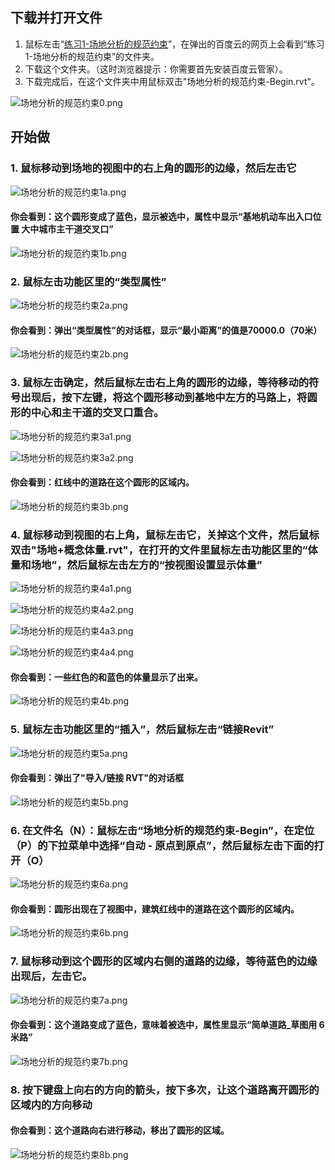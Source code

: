## 下载并打开文件

1. 鼠标左击“[练习1-场地分析的规范约束](http://pan.baidu.com/s/1sk7lPoT)”，在弹出的百度云的网页上会看到“练习1-场地分析的规范约束”的文件夹。
2. 下载这个文件夹。（这时浏览器提示：你需要首先安装百度云管家）。
3. 下载完成后，在这个文件夹中用鼠标双击"场地分析的规范约束-Begin.rvt"。

![场地分析的规范约束0.png](/images/场地分析的规范约束/场地分析的规范约束0.png)

## 开始做

### 1. 鼠标移动到场地的视图中的右上角的圆形的边缘，然后左击它

![场地分析的规范约束1a.png](/images/场地分析的规范约束/场地分析的规范约束1a.png)

#### 你会看到：这个圆形变成了蓝色，显示被选中，属性中显示“基地机动车出入口位置 大中城市主干道交叉口”

![场地分析的规范约束1b.png](/images/场地分析的规范约束/场地分析的规范约束1b.png)

### 2. 鼠标左击功能区里的“类型属性”

![场地分析的规范约束2a.png](/images/场地分析的规范约束/场地分析的规范约束2a.png)

#### 你会看到：弹出“类型属性”的对话框，显示“最小距离”的值是70000.0（70米）

![场地分析的规范约束2b.png](/images/场地分析的规范约束/场地分析的规范约束2b.png)

### 3. 鼠标左击确定，然后鼠标左击右上角的圆形的边缘，等待移动的符号出现后，按下左键，将这个圆形移动到基地中左方的马路上，将圆形的中心和主干道的交叉口重合。

![场地分析的规范约束3a1.png](/images/场地分析的规范约束/场地分析的规范约束3a1.png)

![场地分析的规范约束3a2.png](/images/场地分析的规范约束/场地分析的规范约束3a2.png)

#### 你会看到：红线中的道路在这个圆形的区域内。

![场地分析的规范约束3b.png](/images/场地分析的规范约束/场地分析的规范约束3b.png)

### 4. 鼠标移动到视图的右上角，鼠标左击它，关掉这个文件，然后鼠标双击"场地+概念体量.rvt"，在打开的文件里鼠标左击功能区里的“体量和场地”，然后鼠标左击左方的“按视图设置显示体量”

![场地分析的规范约束4a1.png](/images/场地分析的规范约束/场地分析的规范约束4a1.png)

![场地分析的规范约束4a2.png](/images/场地分析的规范约束/场地分析的规范约束4a2.png)

![场地分析的规范约束4a3.png](/images/场地分析的规范约束/场地分析的规范约束4a3.png)

![场地分析的规范约束4a4.png](/images/场地分析的规范约束/场地分析的规范约束4a4.png)

#### 你会看到：一些红色的和蓝色的体量显示了出来。

![场地分析的规范约束4b.png](/images/场地分析的规范约束/场地分析的规范约束4b.png)

### 5. 鼠标左击功能区里的“插入”，然后鼠标左击“链接Revit”

![场地分析的规范约束5a.png](/images/场地分析的规范约束/场地分析的规范约束5a.png)

#### 你会看到：弹出了"导入/链接 RVT"的对话框

![场地分析的规范约束5b.png](/images/场地分析的规范约束/场地分析的规范约束5b.png)

### 6. 在文件名（N）：鼠标左击“场地分析的规范约束-Begin”，在定位（P）的下拉菜单中选择“自动 - 原点到原点”，然后鼠标左击下面的打开（O）

![场地分析的规范约束6a.png](/images/场地分析的规范约束/场地分析的规范约束6a.png)

#### 你会看到：圆形出现在了视图中，建筑红线中的道路在这个圆形的区域内。

![场地分析的规范约束6b.png](/images/场地分析的规范约束/场地分析的规范约束6b.png)

### 7. 鼠标移动到这个圆形的区域内右侧的道路的边缘，等待蓝色的边缘出现后，左击它。

![场地分析的规范约束7a.png](/images/场地分析的规范约束/场地分析的规范约束7a.png)

#### 你会看到：这个道路变成了蓝色，意味着被选中，属性里显示“简单道路_草图用 6米路”

![场地分析的规范约束7b.png](/images/场地分析的规范约束/场地分析的规范约束7b.png)

### 8. 按下键盘上向右的方向的箭头，按下多次，让这个道路离开圆形的区域内的方向移动

#### 你会看到：这个道路向右进行移动，移出了圆形的区域。

![场地分析的规范约束8b.png](/images/场地分析的规范约束/场地分析的规范约束8b.png)


